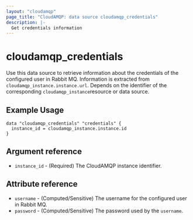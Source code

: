```yaml
---
layout: "cloudamqp"
page_title: "CloudAMQP: data source cloudamqp_credentials"
description: |-
  Get credentials information
---
```


# cloudamqp_credentials

Use this data source to retrieve information about the credentials of the configured user in Rabbit MQ. Information is extracted from `cloudamqp_instance.instance.url`. Depends on the identifier of the corresponding `cloudamqp_instance`resource or data source.

## Example Usage

```hcl
data "cloudamqp_credentials" "credentials" {
  instance_id = cloudamqp_instance.instance.id
}
```

## Argument reference

* `instance_id` - (Required) The CloudAMQP instance identifier.

## Attribute reference

* `username`    - (Computed/Sensitive) The username for the configured user in Rabbit MQ.
* `password`    - (Computed/Sensitive) The password used by the `username`.
